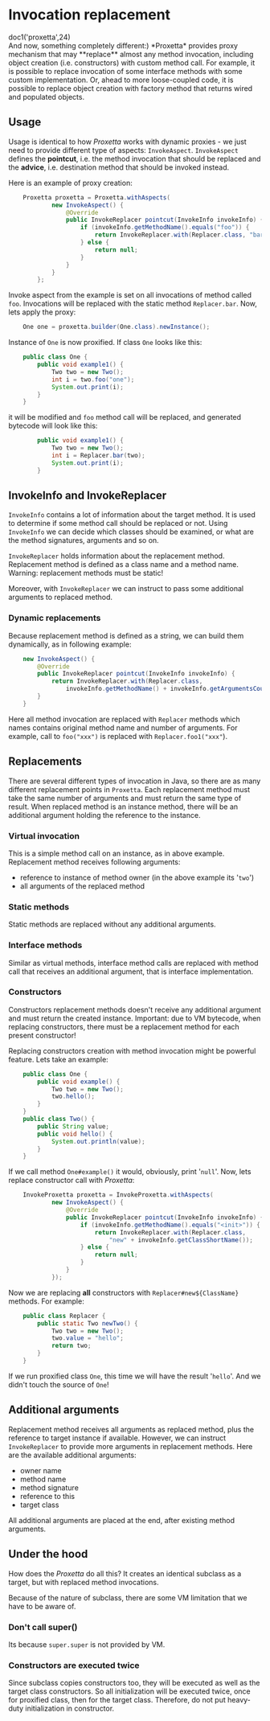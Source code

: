 # Invocation replacement

<div class="doc1"><js>doc1('proxetta',24)</js></div>
And now, something completely different:) *Proxetta* provides proxy
mechanism that may **replace** almost any method invocation, including
object creation (i.e. constructors) with custom method call. For
example, it is possible to replace invocation of some interface methods
with some custom implementation. Or, ahead to more loose-coupled code,
it is possible to replace object creation with factory method that
returns wired and populated objects.

## Usage

Usage is identical to how *Proxetta* works with dynamic proxies - we
just need to provide different type of aspects: `InvokeAspect`.
`InvokeAspect` defines the **pointcut**, i.e. the method invocation that
should be replaced and the **advice**, i.e. destination method that
should be invoked instead.

Here is an example of proxy creation:

~~~~~ java
    Proxetta proxetta = Proxetta.withAspects(
    		new InvokeAspect() {
    			@Override
    			public InvokeReplacer pointcut(InvokeInfo invokeInfo) {
    				if (invokeInfo.getMethodName().equals("foo")) {
    					return InvokeReplacer.with(Replacer.class, "bar");
    				} else {
    					return null;
    				}
    			}
    		}
    	};
~~~~~

Invoke aspect from the example is set on all invocations of method
called `foo`. Invocations will be replaced with the static method
`Replacer.bar`. Now, lets apply the proxy:

~~~~~ java
    One one = proxetta.builder(One.class).newInstance();
~~~~~

Instance of `One` is now proxified. If class `One` looks like this:

~~~~~ java
    public class One {
    	public void example1() {
    		Two two = new Two();
    		int i = two.foo("one");
    		System.out.print(i);
    	}
    }
~~~~~

it will be modified and `foo` method call will be replaced, and
generated bytecode will look like this:

~~~~~ java
    	public void example1() {
    		Two two = new Two();
    		int i = Replacer.bar(two);
    		System.out.print(i);
    	}
~~~~~

## InvokeInfo and InvokeReplacer

`InvokeInfo` contains a lot of information about the target method. It
is used to determine if some method call should be replaced or not.
Using `InvokeInfo` we can decide which classes should be examined, or
what are the method signatures, arguments and so on.

`InvokeReplacer` holds information about the replacement method.
Replacement method is defined as a class name and a method name.
Warning: replacement methods must be static!

Moreover, with `InvokeReplacer` we can instruct to pass some additional
arguments to replaced method.

### Dynamic replacements

Because replacement method is defined as a string, we can build them
dynamically, as in following example:

~~~~~ java
	new InvokeAspect() {
		@Override
		public InvokeReplacer pointcut(InvokeInfo invokeInfo) {
			return InvokeReplacer.with(Replacer.class,
				invokeInfo.getMethodName() + invokeInfo.getArgumentsCount());
		}
	}
~~~~~

Here all method invocation are replaced with `Replacer` methods which
names contains original method name and number of arguments. For
example, call to `foo("xxx")` is replaced with `Replacer.foo1("xxx"`).

## Replacements

There are several different types of invocation in Java, so there are as
many different replacement points in `Proxetta`. Each replacement method
must take the same number of arguments and must return the same type of
result. When replaced method is an instance method, there will be an
additional argument holding the reference to the instance.

### Virtual invocation

This is a simple method call on an instance, as in above example.
Replacement method receives following arguments:

* reference to instance of method owner (in the above example its
  \'`two`\')
* all arguments of the replaced method

### Static methods

Static methods are replaced without any additional arguments.

### Interface methods

Similar as virtual methods, interface method calls are replaced with
method call that receives an additional argument, that is interface
implementation.

### Constructors

Constructors replacement methods doesn't receive any additional
argument and must return the created instance. Important: due to VM
bytecode, when replacing constructors, there must be a replacement
method for each present constructor!

Replacing constructors creation with method invocation might be powerful
feature. Lets take an example:

~~~~~ java
    public class One {
    	public void example() {
    		Two two = new Two();
    		two.hello();
    	}
    }
    public class Two() {
    	public String value;
    	public void hello() {
    		System.out.println(value);
    	}
    }
~~~~~

If we call method `One#example()` it would, obviously, print \'`null`\'.
Now, lets replace constructor call with *Proxetta*\:

~~~~~ java
    InvokeProxetta proxetta = InvokeProxetta.withAspects(
    		new InvokeAspect() {
    			@Override
    			public InvokeReplacer pointcut(InvokeInfo invokeInfo) {
    				if (invokeInfo.getMethodName().equals("<init>")) {
    					return InvokeReplacer.with(Replacer.class,
    						"new" + invokeInfo.getClassShortName());
    				} else {
    					return null;
    				}
    			}
    		});
~~~~~

Now we are replacing **all** constructors with
`Replacer#new${ClassName}` methods. For example:

~~~~~ java
    public class Replacer {
    	public static Two newTwo() {
    		Two two = new Two();
    		two.value = "hello";
    		return two;
    	}
    }
~~~~~

If we run proxified class `One`, this time we will have the result
\'`hello`\'. And we didn\'t touch the source of `One`!

## Additional arguments

Replacement method receives all arguments as replaced method, plus the
reference to target instance if available. However, we can instruct
`InvokeReplacer` to provide more arguments in replacement methods. Here
are the available additional arguments:

* owner name
* method name
* method signature
* reference to this
* target class

All additional arguments are placed at the end, after existing method
arguments.

## Under the hood

How does the *Proxetta* do all this? It creates an identical subclass as
a target, but with replaced method invocations.

Because of the nature of subclass, there are some VM limitation that we
have to be aware of.

### Don't call super()

Its because `super.super` is not provided by VM.

### Constructors are executed twice

Since subclass copies constructors too, they will be executed as well as
the target class constructors. So all initialization will be executed
twice, once for proxified class, then for the target class. Therefore,
do not put heavy-duty initialization in constructor.

